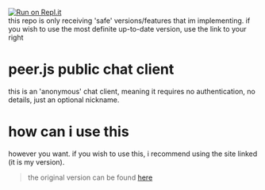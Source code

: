 [![Run on Repl.it](https://repl.it/badge/github/spinfal/chatclient)](https://repl.it/github/spinfal/chatclient)
<br>this repo is only receiving 'safe' versions/features that im implementing. if you wish to use the most definite up-to-date version, use the link to your right
# peer.js public chat client
this is an 'anonymous' chat client, meaning it requires no authentication, no details, just an optional nickname.

# how can i use this
however you want. if you wish to use this, i recommend using the site linked (it is my version).
> the original version can be found <a href="https://sheeptester.github.io/javascripts/anonchat.html">here</a>
